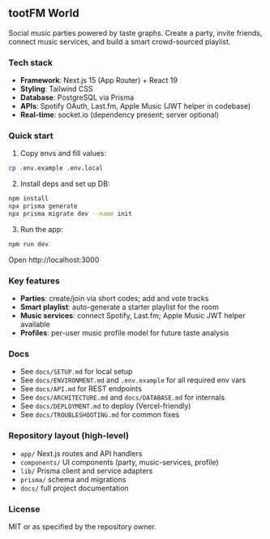 ## tootFM World

Social music parties powered by taste graphs. Create a party, invite friends, connect music services, and build a smart crowd-sourced playlist.

### Tech stack
- **Framework**: Next.js 15 (App Router) + React 19
- **Styling**: Tailwind CSS
- **Database**: PostgreSQL via Prisma
- **APIs**: Spotify OAuth, Last.fm, Apple Music (JWT helper in codebase)
- **Real-time**: socket.io (dependency present; server optional)

### Quick start
1) Copy envs and fill values:
```bash
cp .env.example .env.local
```
2) Install deps and set up DB:
```bash
npm install
npx prisma generate
npx prisma migrate dev --name init
```
3) Run the app:
```bash
npm run dev
```
Open http://localhost:3000

### Key features
- **Parties**: create/join via short codes; add and vote tracks
- **Smart playlist**: auto-generate a starter playlist for the room
- **Music services**: connect Spotify, Last.fm; Apple Music JWT helper available
- **Profiles**: per-user music profile model for future taste analysis

### Docs
- See `docs/SETUP.md` for local setup
- See `docs/ENVIRONMENT.md` and `.env.example` for all required env vars
- See `docs/API.md` for REST endpoints
- See `docs/ARCHITECTURE.md` and `docs/DATABASE.md` for internals
- See `docs/DEPLOYMENT.md` to deploy (Vercel-friendly)
- See `docs/TROUBLESHOOTING.md` for common fixes

### Repository layout (high-level)
- `app/` Next.js routes and API handlers
- `components/` UI components (party, music-services, profile)
- `lib/` Prisma client and service adapters
- `prisma/` schema and migrations
- `docs/` full project documentation

### License
MIT or as specified by the repository owner.
